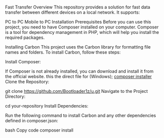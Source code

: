 Fast Transfer
Overview
This repository provides a solution for fast data transfer between different devices on a local network. It supports:

PC to PC
Mobile to PC
Installation
Prerequisites
Before you can use this project, you need to have Composer installed on your computer. Composer is a tool for dependency management in PHP, which will help you install the required packages.

Installing Carbon
This project uses the Carbon library for formatting file names and folders. To install Carbon, follow these steps:

Install Composer:

If Composer is not already installed, you can download and install it from the official website.
this the direct file for (Windows); <a href="https://getcomposer.org/Composer-Setup.exe">composer installer</a>
Clone the Repository:

git clone https://github.com/Bootloader1z/u.git
Navigate to the Project Directory:

cd your-repository
Install Dependencies:

Run the following command to install Carbon and any other dependencies defined in composer.json:

bash
Copy code
composer install
